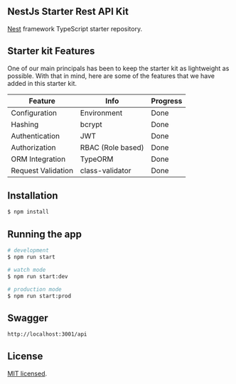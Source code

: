## NestJs Starter Rest API Kit

[Nest](https://github.com/nestjs/nest) framework TypeScript starter repository.

## Starter kit Features

One of our main principals has been to keep the starter kit as lightweight as possible. With that in mind, here are some of the features that we have added in this starter kit.

| Feature            | Info              | Progress |
| ------------------ | ----------------- | -------- |
| Configuration      | Environment       | Done     |
| Hashing            | bcrypt            | Done     |
| Authentication     | JWT               | Done     |
| Authorization      | RBAC (Role based) | Done     |
| ORM Integration    | TypeORM           | Done     |
| Request Validation | class-validator   | Done     |

## Installation

```bash
$ npm install
```

## Running the app

```bash
# development
$ npm run start

# watch mode
$ npm run start:dev

# production mode
$ npm run start:prod
```

## Swagger

```bash
http://localhost:3001/api
```

## License

[MIT licensed](LICENSE).
